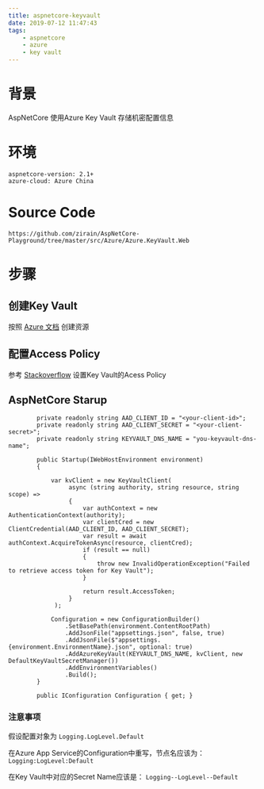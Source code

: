 ```yaml
---
title: aspnetcore-keyvault
date: 2019-07-12 11:47:43
tags:
    - aspnetcore
    - azure
    - key vault
---
```


# 背景

AspNetCore 使用Azure Key Vault 存储机密配置信息

# 环境

````
aspnetcore-version: 2.1+
azure-cloud: Azure China
````

# Source Code

```
https://github.com/zirain/AspNetCore-Playground/tree/master/src/Azure/Azure.KeyVault.Web
```

# 步骤

## 创建Key Vault

按照 [Azure 文档](https://docs.azure.cn/zh-cn/key-vault/quick-create-net) 创建资源

## 配置Access Policy

参考 [Stackoverflow](https://stackoverflow.com/questions/51124843/keyvaulterrorexception-operation-returned-an-invalid-status-code-forbidden) 设置Key Vault的Acess Policy

## AspNetCore Starup

```
        private readonly string AAD_CLIENT_ID = "<your-client-id>";
        private readonly string AAD_CLIENT_SECRET = "<your-client-secret>";
        private readonly string KEYVAULT_DNS_NAME = "you-keyvault-dns-name";

        public Startup(IWebHostEnvironment environment)
        {

            var kvClient = new KeyVaultClient(
                 async (string authority, string resource, string scope) =>
                 {
                     var authContext = new AuthenticationContext(authority);
                     var clientCred = new ClientCredential(AAD_CLIENT_ID, AAD_CLIENT_SECRET);
                     var result = await authContext.AcquireTokenAsync(resource, clientCred);
                     if (result == null)
                     {
                         throw new InvalidOperationException("Failed to retrieve access token for Key Vault");
                     }

                     return result.AccessToken;
                 }
             );
             
            Configuration = new ConfigurationBuilder()
                .SetBasePath(environment.ContentRootPath)
                .AddJsonFile("appsettings.json", false, true)
                .AddJsonFile($"appsettings.{environment.EnvironmentName}.json", optional: true)
                .AddAzureKeyVault(KEYVAULT_DNS_NAME, kvClient, new DefaultKeyVaultSecretManager())
                .AddEnvironmentVariables()
                .Build();
        }

        public IConfiguration Configuration { get; }
````

### 注意事项

假设配置对象为 `Logging.LogLevel.Default`

在Azure App Service的Configuration中重写，节点名应该为： `Logging:LogLevel:Default`

在Key Vault中对应的Secret Name应该是： `Logging--LogLevel--Default`